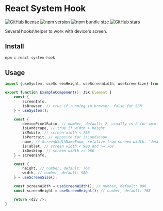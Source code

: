 # React System Hook

[![GitHub license](https://img.shields.io/npm/l/react-system-hook)](https://github.com/webbestmaster/react-system-hook/blob/master/license)
[![npm version](https://img.shields.io/npm/v/react-system-hook.svg?style=flat)](https://www.npmjs.com/package/react-system-hook)
![npm bundle size](https://img.shields.io/bundlephobia/minzip/react-system-hook)
[![GitHub stars](https://img.shields.io/github/stars/webbestmaster/react-system-hook?style=social&maxAge=2592000)](https://github.com/webbestmaster/react-system-hook/)

Several hooks\helper to work with device's screen.

## Install

```bash
npm i react-system-hook
```

## Usage
```typescript jsx
import {useSystem, useScreenHeight, useScreenWidth, useScreenSize} from 'react-system-hook';

export function ExampleComponent(): JSX.Element {
    const {
        screenInfo,
        isBrowser, // true if running in browser, false for SSR
    } = useSystem();

    const {
        devicePixelRatio, // number, default: 2, usually is 2 for smartphones
        isLandscape, // true if width > height
        isMobile, // screen width < 768
        isPortrait, // opposite for isLandscape
        name, // ScreenWidthNameEnum, relative from screen width: 'desktop', 'mobile' or 'tablet'
        isTablet, // screen width < 980 and >= 768
        isDesktop, // screen width >= 980
    } = screenInfo;

    const {
        height, // number, default: 768
        width, // number, default: 980
    } = useScreenSize();

    const screenWidth = useScreenWidth(); // number, default: 980
    const screenHeight = useScreenHeight(); // number, default: 768

    return <div />;
}
```
